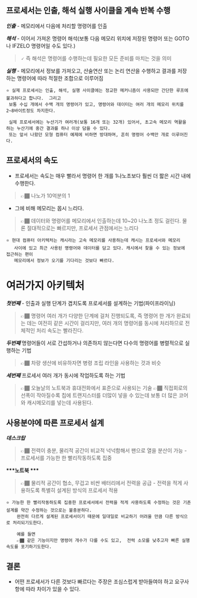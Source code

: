 
## 프로세서는 인출, 해석 실행 사이클을 계속 반복 수행
__***인출***__ - 메모리에서 다음에 처리할 명령어를 인출  

__***해석***__ - 이어서 가져온 명령어 해석(보통 다음 메모리 위치에 저장된 명령어 또는 GOTO나 IFZELO 명령어일 수도 있다.) 
> 🗸 즉 해석은 명령어를 수행하는데 필요한 모든 준비를 마치는 것을 의미  

__***실행***__ - 메모리에서 정보를 가져오고, 산술연산 또는 논리 연산을 수행하고 결과를 저장하는 명령어에 따라 적절한 조합으로 이루어짐

```
⭐️ 실제 프로세서는 인출, 해석, 실행 사이클에는 정교한 메커니즘이 사용되만 간단한 루프에 불과하다고 합니다.  그리고
 보통 수십 개에서 수백 개의 명령어가 있고, 명령어와 데이터는 여러 개의 메모리 위치를 2~8바이트정도 차지한다.
 
 실제 프로세서에는 누산기가 여러개(보통 16개 또는 32개) 있어서, 초고속 메모리 역활을 하는 누산기에 중간 결과를 하나 이상 담을 수 있다.
 또는 앞서 나왔던 모형 컴퓨터 예제에 비하면 방대하며, 흔히 명령어 수백만 개로 이루어진다.
```

## 프로세서의 속도
- 프로세서는 속도는 매우 빨라서 명령어 한 개를 1나노초보다 훨씬 더 짧은 시간 내에 수행한다.
> 👉🏾 나노가 10억분의 1
- 그에 비해 메모리는 몹시 느리다.
> 👉🏾 데이터와 명령어를 메모리에서 인출하는데 10~20 나노초 정도 걸린다. 물론 절대적으로는 빠르지만, 프로세서 관점에서는 느리다
```
⭐️ 현대 컴퓨터 아키텍처는 캐시라는 고속 메모리를 사용하는데 캐시는 프로세서와 메모리
   사이에 있고 최근 사용된 명령어와 데이터를 담고 있다. 캐시에서 찾을 수 있는 정보에 접근하는 편이
   메모리에서 정보가 오기를 기다리는 것보다 빠르다.
```

# 여러가지 아키텍처
__***첫번째***__ - 인출과 실행 단계가 겹치도록 프로세서를 설계하는 기법(파이프라이닝)
> 👉🏾 명령어 여러 개가 다양한 단계에 걸처 진행되도록, 즉 명령어 한 개가 완료되는 데는 여전히 같은 시간이 걸리지만, 여러 개의 명령어를 동시에 처리하므로 전체적인 처리 속도는 빨라진다.  


__***두번째***__ 명령어들이 서로 간섭하거나 의존하지 않는다면 다수의 명령어를 병렬적으로 실행하는 기법
> 👉🏾 차량 생산에 비유하자면 병령 조립 라인을 사용하는 것과 비슷  


__***세번째***__ 프로세서 여러 개가 동시에 작업하도록 하는 기법
> 👉🏾 오늘날의 노트북과 휴대전화에서 표준으로 사용되는 기술 
> 👉🏾 직접회로의 선폭이 작아질수록 칩에 트랜지스터를 더많이 넣을 수 있는데 보통 더 많은 코어와 캐시메모리를 넣는데 사용된다.  


## 사용분야에 따른 프로세서 설계
__***데스크탑***__     
> 👉🏾 전력이 충분, 물리적 공간이 비교적 넉넉함해서 팬으로 열을 분산이 가능 - 프로세서를 가능한 한 빨리작동하도록 집중  

__***노트북 ***__  

> 👉🏾 물리적 공간이 협소, 무겁고 비싼 배터리에서 전력을 공급 - 전력을 적게 사용하도록 특별히 설계된 방식의 프로세서 적용

```
⭐️ 가능한 한 빨리작동하도록 집중한 프로세서에서 전력을 적게 사용하도록 수정하는 것은 기존 설계를 약간 수정하는 것으로는 불충분하다.
    완전히 다르게 설계된 프로세서이기 때문에 일대일로 비교하기 어려울 만큼 다른 방식으로 처리되기도한다. 
    
    예를 들면 
    👉🏾 같은 기능이지만 명령어 개수가 다를 수도 있고,  전력 소모를 낮추고자 빠른 실행 속도를 포기하기도한다.
```

## 결론
- 어떤 프로세서가 다른 것보다 빠르다는 주장은 조심스럽게 받아들여야 하고 요구사항에 따라 차이가 있을 수 있다.





 




